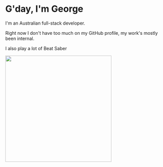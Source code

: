 # G'day, I'm George

I'm an Australian full-stack developer.

Right now I don't have too much on my GitHub profile, my work's mostly been internal.


I also play a lot of Beat Saber

<img src='https://accsaber-image.fly.dev/profile/76561198101382389.png' height='332px'>
